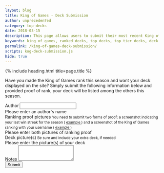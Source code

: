 ```yaml
---
layout: blog
title: King of Games - Deck Submission
author: unpreceden7ed
category: top-decks
date: 2018-03-15
description: This page allows users to submit their most recent King of Games deck to be displayed on the site, provided proof of obtaining the rank.
keywords: king of games, ranked decks, top decks, top tier decks, deck submission
permalink: /king-of-games-deck-submission/
scripts: kog-deck-submission.js
hide: true
---
```


{% include heading.html title=page.title %}

<div class="section header">
    <p>Have you made the King of Games rank this season and want your deck displayed on the site? Simply submit the following information below and provided proof of rank, your deck will be listed among the others this season.
    </p>
</div>

<div class="section">
    <form id="kog-deck-submission-form" novalidate action="https://formspree.io/
duel-links-test@googlegroups.com"
      method="POST">
        <div class="form-group">
            <label for="author">Author</label>
            <input type="text" class="form-control" id="author" required name="author">
            <div class="invalid-feedback">
                Please enter an author's name  
            </div>
        </div>
        <div class="form-group row" id="proof-form-group">            
            <label for="proof" class="col-12">Ranking proof pictures</label>
            <input type="hidden" role="uploadcare-uploader" name="proof" data-images-only="true" data-multiple="true" id="proof"/>
            <small class="form-text text-muted col-12">You need to submit two forms of proof: a screenshot indicating your last win streak for the season (
                <a data-src="#kog-proof-1" href="javascript:;" class="fancybox">
                    example
                </a>
            ) and a screenshot of the King of Games ranking with your username (
                <a data-src="#kog-proof-2" href="javascript:;" class="fancybox">
                    example
                </a>
            )
            </small>
            <div class="invalid-feedback col-12">
                Please enter both pictures of ranking proof 
            </div>
        </div>
        <div class="form-group row" id="deck-form-group">            
            <label for="deck-pics" class="col-12">Deck picture(s)</label>
            <input type="hidden" role="uploadcare-uploader" name="deck-pics" data-images-only="true" data-multiple="true" id="deck-pics"/>
            <small class="form-text text-muted col-12">Be sure and include your extra deck, if needed</small>
            <div class="invalid-feedback col-12">
                Please enter the picture(s) of your deck  
            </div> 
        </div>
        <div class="form-group">
            <label for="notes">Notes</label>
            <textarea class="form-control" id="notes" rows="3" name="notes"></textarea>
        </div>
        <input type="hidden" name="_subject" id="subject"/>
        <button type="submit" class="btn btn-primary" id="submit">Submit</button>
    </form>
</div>          

<div style="display: none;" id="kog-proof-1" class="kog-proof">
	<img src="/img/pages/top-decks/kog-submission/kog_proof_1.png" class="kog-proof-picture">
</div>   

<div style="display: none;" id="kog-proof-2" class="kog-proof">
	<img src="/img/pages/top-decks/kog-submission/kog_proof_2.png" class="kog-proof-picture">
</div>